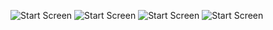 ![Start Screen](screenshots/ss1.jpg)
![Start Screen](screenshots/ss2.jpg)
![Start Screen](screenshots/ss3.jpg)
![Start Screen](screenshots/ss4.jpg)
